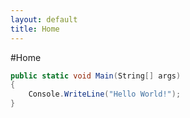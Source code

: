 ```yaml
---
layout: default
title: Home
---
```

#Home
```csharp
public static void Main(String[] args)
{
    Console.WriteLine("Hello World!");
}
```
